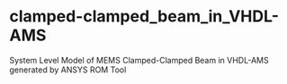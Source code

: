 clamped-clamped_beam_in_VHDL-AMS
================================

System Level Model of MEMS Clamped-Clamped Beam in VHDL-AMS generated by ANSYS ROM Tool
